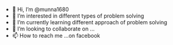 - 👋 Hi, I’m @munna1680
- 👀 I’m interested in different types of problem solving
- 🌱 I’m currently learning different approach of problem solving
- 💞️ I’m looking to collaborate on ...
- 📫 How to reach me ...on facebook

<!---
munna1680/munna1680 is a ✨ special ✨ repository because its `README.md` (this file) appears on your GitHub profile.
You can click the Preview link to take a look at your changes.
--->
